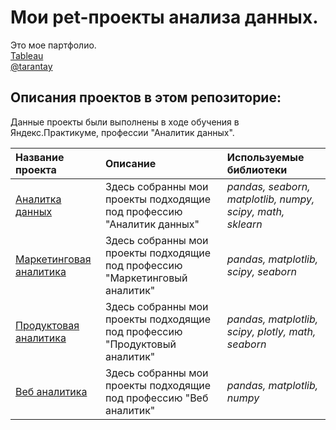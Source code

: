 # Мои pet-проекты анализа данных.

Это мое партфолио. <br>
[Tableau](https://public.tableau.com/app/profile/roman2446/vizzes) <br>
[@tarantay](https://t.me/tarantay) <br>

## Описания проектов в этом репозиторие:

Данные проекты были выполнены в ходе обучения в Яндекс.Практикуме, профессии "Аналитик данных".

| Название проекта | Описание | Используемые библиотеки | 
| :---------------------- | :---------------------- | :---------------------- |
| [Аналитка данных](data_analyst) | Здесь собранны мои проекты подходящие под профессию "Аналитик данных" | *pandas, seaborn, matplotlib, numpy, scipy, math, sklearn* |
| [Маркетинговая аналитика](marketing_analyst) | Здесь собранны мои проекты подходящие под профессию "Маркетинговый аналитик" | *pandas, matplotlib, scipy, seaborn* |
| [Продуктовая аналитика](product_analyst) | Здесь собранны мои проекты подходящие под профессию "Продуктовый аналитик" | *pandas, matplotlib, scipy, plotly, math, seaborn* |
| [Веб аналитика](web_analyst) | Здесь собранны мои проекты подходящие под профессию "Веб аналитик" | *pandas, matplotlib, numpy* |
